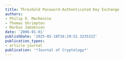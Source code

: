 ```yaml
---
title: Threshold Password-Authenticated Key Exchange
authors:
- Philip D. MacKenzie
- Thomas Shrimpton
- Markus Jakobsson
date: '2006-01-01'
publishDate: '2025-05-18T16:29:52.323532Z'
publication_types:
- article-journal
publication: '*Journal of Cryptology*'
---
```

